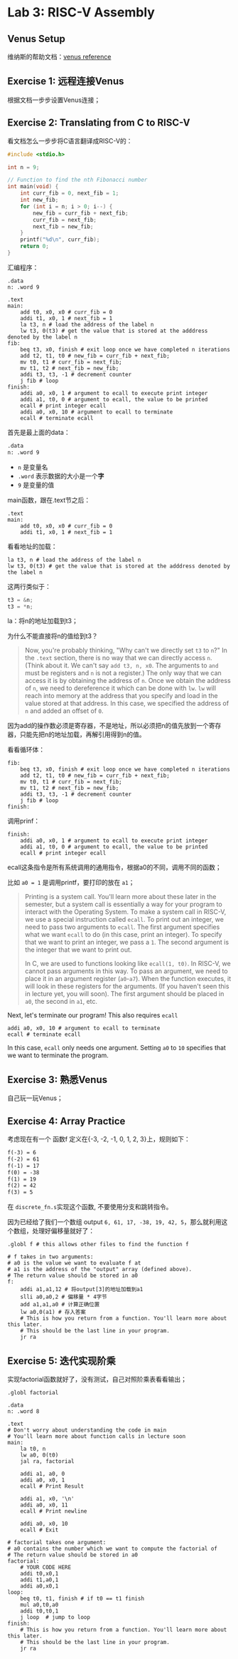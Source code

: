 # Lab 3: RISC-V Assembly

## Venus Setup

维纳斯的帮助文档：[venus reference](https://cs61c.org/fa22/resources/venus-reference/)



## Exercise 1: 远程连接Venus

根据文档一步步设置Venus连接；





## Exercise 2: Translating from C to RISC-V

看文档怎么一步步将C语言翻译成RISC-V的：

```c
#include <stdio.h>

int n = 9;

// Function to find the nth Fibonacci number
int main(void) {
    int curr_fib = 0, next_fib = 1;
    int new_fib;
    for (int i = n; i > 0; i--) {
        new_fib = curr_fib + next_fib;
        curr_fib = next_fib;
        next_fib = new_fib;
    }
    printf("%d\n", curr_fib);
    return 0;
}
```



汇编程序：

```assembly
.data
n: .word 9

.text
main:
    add t0, x0, x0 # curr_fib = 0
    addi t1, x0, 1 # next_fib = 1
    la t3, n # load the address of the label n
    lw t3, 0(t3) # get the value that is stored at the adddress denoted by the label n
fib:
    beq t3, x0, finish # exit loop once we have completed n iterations
    add t2, t1, t0 # new_fib = curr_fib + next_fib;
    mv t0, t1 # curr_fib = next_fib;
    mv t1, t2 # next_fib = new_fib;
    addi t3, t3, -1 # decrement counter
    j fib # loop
finish:
    addi a0, x0, 1 # argument to ecall to execute print integer
    addi a1, t0, 0 # argument to ecall, the value to be printed
    ecall # print integer ecall
    addi a0, x0, 10 # argument to ecall to terminate
    ecall # terminate ecall
```



首先是最上面的data：

```txt
.data
n: .word 9
```

- `n` 是变量名
- `.word` 表示数据的大小是一个**字**
- `9` 是变量的值



main函数，跟在.text节之后：

```assembly
.text
main:
    add t0, x0, x0 # curr_fib = 0
    addi t1, x0, 1 # next_fib = 1
```



看看地址的加载：

```assembly
la t3, n # load the address of the label n
lw t3, 0(t3) # get the value that is stored at the adddress denoted by the label n
```

这两行类似于：

```c
t3 = &n;
t3 = *n;
```

la：将n的地址加载到t3；



为什么不能直接将n的值给到t3？

> Now, you're probably thinking, "Why can't we directly set `t3` to `n`?" In the `.text` section, there is no way that we can directly access `n`. (Think about it. We can't say `add t3, n, x0`. The arguments to `and` must be registers and `n` is not a register.) The only way that we can access it is by obtaining the address of `n`. Once we obtain the address of `n`, we need to dereference it which can be done with `lw`. `lw` will reach into memory at the address that you specify and load in the value stored at that address. In this case, we specified the address of `n` and added an offset of `0`.

因为add的操作数必须是寄存器，不是地址，所以必须把n的值先放到一个寄存器，只能先把n的地址加载，再解引用得到n的值。



看看循环体：

```assembly
fib:
    beq t3, x0, finish # exit loop once we have completed n iterations
    add t2, t1, t0 # new_fib = curr_fib + next_fib;
    mv t0, t1 # curr_fib = next_fib;
    mv t1, t2 # next_fib = new_fib;
    addi t3, t3, -1 # decrement counter
    j fib # loop
finish:
```



调用prinf：

```assembly
finish:
    addi a0, x0, 1 # argument to ecall to execute print integer
    addi a1, t0, 0 # argument to ecall, the value to be printed
    ecall # print integer ecall
```

ecall这条指令是所有系统调用的通用指令，根据a0的不同，调用不同的函数；

比如 `a0 = 1` 是调用printf，要打印的放在 `a1`；

> Printing is a system call. You'll learn more about these later in the semester, but a system call is essentially a way for your program to interact with the Operating System. To make a system call in RISC-V, we use a special instruction called `ecall`. To print out an integer, we need to pass two arguments to `ecall`. The first argument specifies what we want `ecall` to do (in this case, print an integer). To specify that we want to print an integer, we pass a `1`. The second argument is the integer that we want to print out.
>
> In C, we are used to functions looking like `ecall(1, t0)`. In RISC-V, we cannot pass arguments in this way. To pass an argument, we need to place it in an argument register (`a0`-`a7`). When the function executes, it will look in these registers for the arguments. (If you haven't seen this in lecture yet, you will soon). The first argument should be placed in `a0`, the second in `a1`, etc.



Next, let's terminate our program! This also requires `ecall`

```assembly
addi a0, x0, 10 # argument to ecall to terminate
ecall # terminate ecall
```

In this case, `ecall` only needs one argument. Setting `a0` to `10` specifies that we want to terminate the program.



## Exercise 3: 熟悉Venus

自己玩一玩Venus；





## Exercise 4: Array Practice

考虑现在有一个 函数f 定义在{-3, -2, -1, 0, 1, 2, 3}上，规则如下：

```txt
f(-3) = 6
f(-2) = 61
f(-1) = 17
f(0) = -38
f(1) = 19
f(2) = 42
f(3) = 5
```

在 `discrete_fn.s`实现这个函数, 不要使用分支和跳转指令。



因为已经给了我们一个数组 output `6, 61, 17, -38, 19, 42, 5`，那么就利用这个数组，处理好偏移量就好了：

```assembly
.globl f # this allows other files to find the function f

# f takes in two arguments:
# a0 is the value we want to evaluate f at
# a1 is the address of the "output" array (defined above).
# The return value should be stored in a0
f:
    addi a1,a1,12 # 将output[3]的地址加载到a1
    slli a0,a0,2 # 偏移量 * 4字节
    add a1,a1,a0 # 计算正确位置
    lw a0,0(a1) # 存入答案
    # This is how you return from a function. You'll learn more about this later.
    # This should be the last line in your program.
    jr ra  
```





## Exercise 5: 迭代实现阶乘

实现factorial函数就好了，没有测试，自己对照阶乘表看看输出；

```assembly
.globl factorial

.data
n: .word 8

.text
# Don't worry about understanding the code in main
# You'll learn more about function calls in lecture soon
main:
    la t0, n
    lw a0, 0(t0)
    jal ra, factorial

    addi a1, a0, 0
    addi a0, x0, 1
    ecall # Print Result

    addi a1, x0, '\n'
    addi a0, x0, 11
    ecall # Print newline

    addi a0, x0, 10
    ecall # Exit

# factorial takes one argument:
# a0 contains the number which we want to compute the factorial of
# The return value should be stored in a0
factorial:
    # YOUR CODE HERE
    addi t0,x0,1
    addi t1,a0,1
    addi a0,x0,1
loop:
    beq t0, t1, finish # if t0 == t1 finish
    mul a0,t0,a0
    addi t0,t0,1
    j loop  # jump to loop
finish:
    # This is how you return from a function. You'll learn more about this later.
    # This should be the last line in your program.
    jr ra
```





